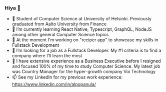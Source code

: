 ### Hiya 👋

- 🏫 Student of Computer Science at University of Helsinki. Previously graduated from Aalto University from Finance
- 🌱 I’m currently learning React Native, Typescript, GraphQL, NodeJS among other general Computer Science topics
- 🔭 At the moment I'm working on "reciper app" to showcase my skills in Fullstack Development
- 🤔 I’m looking for a job as a Fullstack Developer. My #1 criteria is to find a company where I'll learn the most
- 💬 I have extensive experience as a Business Executive before I resigned and focused 100% of my time to study Computer Science. My latest job was Country Manager for the hyper-growth company Voi Technology
- 📫 See my LinkedIn for my previous work experience: https://www.linkedin.com/in/alpopanula/

